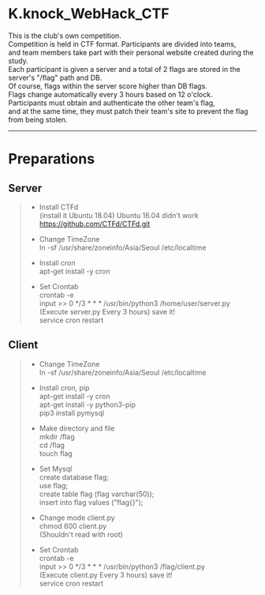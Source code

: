 # K.knock_WebHack_CTF   

This is the club's own competition.   
Competition is held in CTF format. Participants are divided into teams,   
and team members take part with their personal website created during the study.   
Each participant is given a server and a total of 2 flags are stored in the server's "/flag" path and DB.   
Of course, flags within the server score higher than DB flags.   
Flags change automatically every 3 hours based on 12 o'clock.   
Participants must obtain and authenticate the other team's flag,   
and at the same time, they must patch their team's site to prevent the flag from being stolen.   
   
   
   
***
# Preparations

## Server
>  - Install CTFd   
>  (install it Ubuntu 18.04) Ubuntu 16.04 didn't work   
>  https://github.com/CTFd/CTFd.git   
>  
>  
>  - Change TimeZone   
>  ln -sf /usr/share/zoneinfo/Asia/Seoul /etc/localtime     
>  
>  
>  - Install cron   
>  apt-get install -y cron   
>  
>  
>  - Set Crontab   
>  crontab -e   
>  input >> 0 */3 * * * /usr/bin/python3 /home/user/server.py   
>  (Execute server.py Every 3 hours) save it!   
>  service cron restart   



## Client   
>  - Change TimeZone   
>  ln -sf /usr/share/zoneinfo/Asia/Seoul /etc/localtime   
>     
>  
>  - Install cron, pip   
>  apt-get install -y cron   
>  apt-get install -y python3-pip   
>  pip3 install pymysql   
>  
>  
>  - Make directory and file   
>  mkdir /flag   
>  cd /flag   
>  touch flag   
>  
>  
>  - Set Mysql   
>  create database flag;   
>  use flag;   
>  create table flag (flag varchar(50));   
>  insert into flag values ("flag{}");   
>  
>  
>  - Change mode client.py   
>  chmod 600 client.py   
>  (Shouldn't read with root)   
>  
>  - Set Crontab   
>  crontab -e   
>  input >> 0 */3 * * * /usr/bin/python3 /flag/client.py   
>  (Execute client.py Every 3 hours) save it!   
>  service cron restart   
>  
